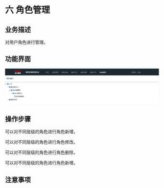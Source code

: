 # 六   角色管理

## 业务描述

对用户角色进行管理。

## 功能界面

![](/assets/角色管理.png)

## 操作步骤

可以对不同层级的角色进行角色新增。

可以对不同层级的角色进行角色修改。

可以对不同层级的角色进行角色删除。

可以对不同层级的角色进行角色新增。



## 注意事项



